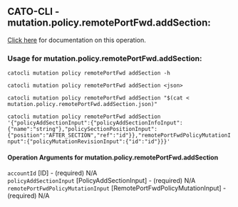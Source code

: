 
## CATO-CLI - mutation.policy.remotePortFwd.addSection:
[Click here](https://api.catonetworks.com/documentation/#mutation-mutation.policy.remotePortFwd.addSection) for documentation on this operation.

### Usage for mutation.policy.remotePortFwd.addSection:

`catocli mutation policy remotePortFwd addSection -h`

`catocli mutation policy remotePortFwd addSection <json>`

`catocli mutation policy remotePortFwd addSection "$(cat < mutation.policy.remotePortFwd.addSection.json)"`

`catocli mutation policy remotePortFwd addSection '{"policyAddSectionInput":{"policyAddSectionInfoInput":{"name":"string"},"policySectionPositionInput":{"position":"AFTER_SECTION","ref":"id"}},"remotePortFwdPolicyMutationInput":{"policyMutationRevisionInput":{"id":"id"}}}'`


#### Operation Arguments for mutation.policy.remotePortFwd.addSection ####

`accountId` [ID] - (required) N/A    
`policyAddSectionInput` [PolicyAddSectionInput] - (required) N/A    
`remotePortFwdPolicyMutationInput` [RemotePortFwdPolicyMutationInput] - (required) N/A    
